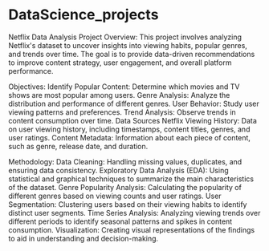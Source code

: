 # DataScience_projects

Netflix Data Analysis Project
Overview:
This project involves analyzing Netflix's dataset to uncover insights into viewing habits, popular genres, and trends over time. The goal is to provide data-driven recommendations to improve content strategy, user engagement, and overall platform performance.

Objectives:
Identify Popular Content: Determine which movies and TV shows are most popular among users.
Genre Analysis: Analyze the distribution and performance of different genres.
User Behavior: Study user viewing patterns and preferences.
Trend Analysis: Observe trends in content consumption over time.
Data Sources
Netflix Viewing History: Data on user viewing history, including timestamps, content titles, genres, and user ratings.
Content Metadata: Information about each piece of content, such as genre, release date, and duration.

Methodology:
Data Cleaning: Handling missing values, duplicates, and ensuring data consistency.
Exploratory Data Analysis (EDA): Using statistical and graphical techniques to summarize the main characteristics of the dataset.
Genre Popularity Analysis: Calculating the popularity of different genres based on viewing counts and user ratings.
User Segmentation: Clustering users based on their viewing habits to identify distinct user segments.
Time Series Analysis: Analyzing viewing trends over different periods to identify seasonal patterns and spikes in content consumption.
Visualization: Creating visual representations of the findings to aid in understanding and decision-making.
